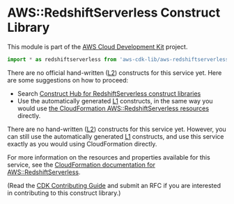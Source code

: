 # AWS::RedshiftServerless Construct Library


This module is part of the [AWS Cloud Development Kit](https://github.com/aws/aws-cdk) project.

```ts nofixture
import * as redshiftserverless from 'aws-cdk-lib/aws-redshiftserverless';
```

<!--BEGIN CFNONLY DISCLAIMER-->

There are no official hand-written ([L2](https://docs.aws.amazon.com/cdk/latest/guide/constructs.html#constructs_lib)) constructs for this service yet. Here are some suggestions on how to proceed:

- Search [Construct Hub for RedshiftServerless construct libraries](https://constructs.dev/search?q=redshiftserverless)
- Use the automatically generated [L1](https://docs.aws.amazon.com/cdk/latest/guide/constructs.html#constructs_l1_using) constructs, in the same way you would use [the CloudFormation AWS::RedshiftServerless resources](https://docs.aws.amazon.com/AWSCloudFormation/latest/UserGuide/AWS_RedshiftServerless.html) directly.


<!--BEGIN CFNONLY DISCLAIMER-->

There are no hand-written ([L2](https://docs.aws.amazon.com/cdk/latest/guide/constructs.html#constructs_lib)) constructs for this service yet. 
However, you can still use the automatically generated [L1](https://docs.aws.amazon.com/cdk/latest/guide/constructs.html#constructs_l1_using) constructs, and use this service exactly as you would using CloudFormation directly.

For more information on the resources and properties available for this service, see the [CloudFormation documentation for AWS::RedshiftServerless](https://docs.aws.amazon.com/AWSCloudFormation/latest/UserGuide/AWS_RedshiftServerless.html).

(Read the [CDK Contributing Guide](https://github.com/aws/aws-cdk/blob/main/CONTRIBUTING.md) and submit an RFC if you are interested in contributing to this construct library.)

<!--END CFNONLY DISCLAIMER-->
